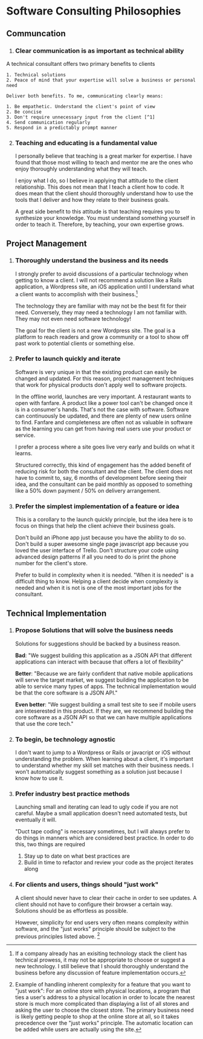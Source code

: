 # Software Consulting Philosophies

## Communcation

1. ### Clear communication is as important as technical ability
A technical consultant offers two primary benefits to clients

	1. Technical solutions
	2. Peace of mind that your expertise will solve a business or personal need    
	    
	Deliver both benefits. To me, communicating clearly means:
	
	1. Be empathetic. Understand the client's point of view
	2. Be concise
	3. Don't require unnecessary input from the client [^1]
	4. Send communication regularly
	5. Respond in a predictably prompt manner

2. ### Teaching and educating is a fundamental value
	I personally believe that teaching is a great marker for expertise.  I have found that those most willing to teach and mentor me are the ones who enjoy thoroughly understanding what they will teach.
	
	I enjoy what I do, so I believe in applying that attitude to the client relationship.  This does not mean that I teach a client how to code.  It does mean that the client should thoroughly understand how to use the tools that I deliver and how they relate to their business goals.
	
	A great side benefit to this attitude is that teaching requires you to synthesize your knowledge.  You must understand something yourself in order to teach it.  Therefore, by teaching, your own expertise grows. 

## Project Management 

1. ### Thoroughly understand the business and its needs 

	I strongly prefer to avoid discussions of a particular technology when getting to know a client.  I will not recommend a solution like a Rails application, a Wordpress site, an iOS application until I understand what a client wants to accomplish with their business.[^2]
	
	The technology they are familiar with may not be the best fit for their need.  Conversely, they may need a technology I am not familiar with.  They may not even need software technology!
	
	The goal for the client is not a new Wordpress site.  The goal is a platform to reach readers and grow a community or a tool to show off past work to potential clients or something else.

2. ### Prefer to launch quickly and iterate

	Software is very unique in that the existing product can easily be changed and updated.  For this reason, project management techniques that work for physical products don't apply well to software projects.
	
	In the offline world, launches are very important.  A restaurant wants to open with fanfare.  A product like a power tool can't be changed once it is in a consumer's hands.  That's not the case with software.  Software can continuously be updated, and there are plenty of new users online to find.  Fanfare and completeness are often not as valuable in software as the learning you can get from having real users use your product or service.
	
	I prefer a process where a site goes live very early and builds on what it learns.
	
	Structured correctly, this kind of engagement has the added benefit of reducing risk for both the consultant and the client.  The client does not have to commit to, say, 6 months of development before seeing their idea, and the consultant can be paid monthly as opposed to something like a 50% down payment / 50% on delivery arrangement.


3. ### Prefer the simplest implementation of a feature or idea

	This is a corollary to the launch quickly principle, but the idea here is to focus on things that help the client achieve their business goals.
	
	Don't build an iPhone app just because you have the ability to do so.  Don't build a super awesome single page javascript app because you loved the user interface of Trello.  Don't structure your code using advanced design patterns if all you need to do is print the phone number for the client's store.
	
	Prefer to build in complexity when it is needed.  "When it is needed" is a difficult thing to know.  Helping a client decide when complexity is needed and when it is not is one of the most important jobs for the consultant.
	
## Technical Implementation

1. ### Propose Solutions that will solve the business needs

	Solutions for suggestions should be backed by a business reason.
	
	**Bad**: "We suggest building this application as a JSON API that different applications can interact with because that offers a lot of flexibility"
	
	**Better**: "Because we are fairly confident that native mobile applications will serve the target market, we suggest building the application to be able to service many types of apps.  The technical implementation would be that the core software is a JSON API."
	
	**Even better**: "We suggest building a small test site to see if mobile users are inteserested in this product.  If they are, we recommend building the core software as a JSON API so that we can have multiple applications that use the core tech."


2. ### To begin, be technology agnostic

	I don't want to jump to a Wordpress or Rails or javacript or iOS without understanding the problem.  When learning about a client, it's important to understand whether my skill set matches with their business needs.  I won't automatically suggest something as a solution just because I know how to use it.

3. ### Prefer industry best practice methods

	Launching small and iterating can lead to ugly code if you are not careful. Maybe a small application doesn't need automated tests, but eventually it will.
	
	"Duct tape coding" is necessary sometimes, but I will always prefer to do things in manners which are considered best practice.  In order to do this, two things are required
	
	1. Stay up to date on what best practices are
	2. Build in time to refactor and review your code as the project iterates along

4. ### For clients and users, things should "just work"

	A client should never have to clear their cache in order to see updates.  A client should not have to configure their browser a certain way.  Solutions should be as effortless as possible.

	However, simplicity for end users very often means complexity within software, and the "just works" principle should be subject to the previous principles listed above. [^3] 

[^1]: Example: Send emails worded like "We need to upgrade the computer at the store.  I'm going to go on Monday unless I hear otherwise from you.  Is this ok?" Don't send emails like "We need to upgrade the computer at the store. When is a good time for me to go?" As much as possible, clients should be able to respond with "yes" or "no".

[^2]: If a company already has an exisiting technology stack the client has technical prowess, it may not be appropriate to choose or suggest a new technology.  I still believe that I should thoroughly understand the business before any discussion of feature implementation occurs.


[^3]: Example of handling inherent complexity for a feature that you want to "just work": For an online store with physical locations, a program that ties a user's address to a physical location in order to locate the nearest store is much more complicated than displaying a list of all stores and asking the user to choose the closest store. The primary business need is likely getting people to shop at the online store at all, so it takes precedence over the "just works" principle.  The automatic location can be added while users are actually using the site.

